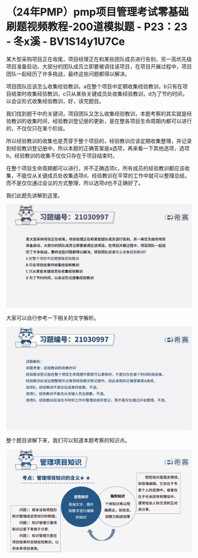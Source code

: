 # （24年PMP）pmp项目管理考试零基础刷题视频教程-200道模拟题 - P23：23 - 冬x溪 - BV1S14y1U7Ce

某大型采购项目正在收尾，项目经理正在和某些团队成员进行告别，另一高优先级项目准备启动，大部分的团队成员立即要被调往该项目，在项目开展过程中，项目团队一起经历了许多挑战，最终这些问题都得以解决。

项目团队应该怎么收集经验教训，a在整个项目中定期收集经验教训，b只有在项目结束时收集经验教训，c只从某些关键成员处收集经验教训，d为了节约时间，以会议形式收集经验教训，好，读完题目。

我们找到题干中的关键词，项目团队又怎么收集经验教训，本题考察的其实就是经验教训的收集时间，经验教训登记册的更新，是在整各项目生命周期内都可以进行的，不仅仅只在某个阶段。

所以经验教训的收集也是贯穿于整个项目的，经验教训应该定期收集整理，并记录到经验教训登记册中，所以本题的正确答案是a选项，再来看一下其他选项，选项b，经验教训的收集不仅仅只存在于项目结束时。

在整个项目生命周期都可以进行，并不正确选项c，所有成员的经验教训都应该收集，不能仅从关键成员处收集选项d，经验教训在平常的工作中就可以整理总结，而不是仅仅通过会议的方式整理，所以选项d也不正确好了。

我们此题先讲解到这里。

![](img/50f4cedd9202c7b982ef7536dc971781_1.png)

大家可以自行参考一下相关的文字解析。

![](img/50f4cedd9202c7b982ef7536dc971781_3.png)

整个题目讲解下来，我们可以知道本题考察的知识点。

![](img/50f4cedd9202c7b982ef7536dc971781_5.png)